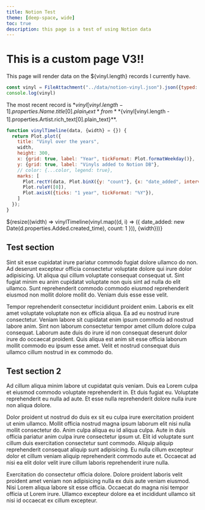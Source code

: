 ```yaml
---
title: Notion Test
theme: [deep-space, wide]
toc: true
description: this page is a test of using Notion data
---
```


# This is a custom page V3!!

This page will render data on the ${vinyl.length} records I currently have.

```js
const vinyl = FileAttachment("../data/notion-vinyl.json").json({typed: true});
console.log(vinyl)
```

The most recent record is *${vinyl[vinyl.length - 1].properties.Name.title[0].plain_text}* from **${vinyl[vinyl.length - 1].properties.Artist.rich_text[0].plain_text}**.

```js
function vinylTimeline(data, {width} = {}) {
  return Plot.plot({
    title: "Vinyl over the years",
    width,
    height: 300,
    x: {grid: true, label: "Year", tickFormat: Plot.formatWeekday()},
    y: {grid: true, label: "Vinyls added to Notion DB"},
    // color: {...color, legend: true},
    marks: [
      Plot.rectY(data, Plot.binX({y: "count"}, {x: "date_added", interval: "year", fill: "var(--theme-blue)", tip: true})),
      Plot.ruleY([0]),
      Plot.axisX({ticks: "1 year", tickFormat: "%Y"}),
    ]
  });
}
```

<div class="grid grid-cols-1">
  <div class="card">
    ${resize((width) => vinylTimeline(vinyl.map((d, i) => ({
        date_added: new Date(d.properties.Added.created_time),
        count: 1
    })), {width}))}
  </div>
</div>

## Test section

Sint sit esse cupidatat irure pariatur commodo fugiat dolore ullamco do non. Ad deserunt excepteur officia consectetur voluptate dolore qui irure dolor adipisicing. Ut aliqua qui cillum voluptate consequat consequat ut. Sint fugiat minim eu anim cupidatat voluptate non quis sint ad nulla do elit ullamco. Sunt reprehenderit commodo commodo eiusmod reprehenderit eiusmod non mollit dolore mollit do. Veniam duis esse esse velit.

Tempor reprehenderit consectetur incididunt proident enim. Laboris ex elit amet voluptate voluptate non ex officia aliqua. Ea ad eu nostrud irure consectetur. Veniam labore sit cupidatat enim ipsum commodo ad nostrud labore anim. Sint non laborum consectetur tempor amet cillum dolore culpa consequat. Laborum aute duis do irure id non consequat deserunt dolor irure do occaecat proident. Quis aliqua est anim sit esse officia laborum mollit commodo eu ipsum esse amet. Velit et nostrud consequat duis ullamco cillum nostrud in ex commodo do.

## Test section 2

Ad cillum aliqua minim labore ut cupidatat quis veniam. Duis ea Lorem culpa et eiusmod commodo voluptate reprehenderit in. Et duis fugiat eu. Voluptate reprehenderit eu nulla ad aute. Et esse nulla reprehenderit dolore nulla irure non aliqua dolore.

Dolor proident ut nostrud do duis ex sit eu culpa irure exercitation proident ut enim ullamco. Mollit officia nostrud magna ipsum laborum elit nisi nulla mollit consectetur do. Anim culpa aliqua eu id aliqua culpa. Aute in duis officia pariatur anim culpa irure consectetur ipsum ut. Elit id voluptate sunt cillum duis exercitation consectetur sunt commodo. Aliquip aliquip reprehenderit consequat aliquip sunt adipisicing. Eu nulla cillum excepteur dolor et cillum veniam aliquip reprehenderit commodo aute et. Occaecat ad nisi ea elit dolor velit irure cillum laboris reprehenderit irure nulla.

Exercitation do consectetur officia dolore. Dolore proident laboris velit proident amet veniam non adipisicing nulla ex duis aute veniam eiusmod. Nisi Lorem aliqua labore sit esse officia. Occaecat do magna nisi tempor officia ut Lorem irure. Ullamco excepteur dolore ea et incididunt ullamco sit nisi id occaecat ex cillum excepteur.

